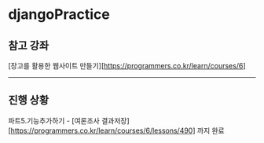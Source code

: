 # djangoPractice


## 참고 강좌
[장고를 활용한 웹사이트 만들기][https://programmers.co.kr/learn/courses/6]

---

## 진행 상황
파트5.기능추가하기 - [여론조사 결과저장][https://programmers.co.kr/learn/courses/6/lessons/490]
까지 완료
